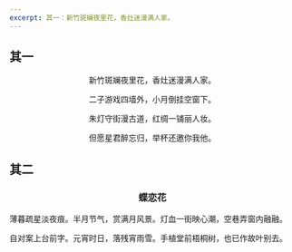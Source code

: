 ```yaml
---
excerpt: 其一：新竹斑斓夜里花，香灶迷漫满人家。
---
```

## 其一
<center>
<p>新竹斑斓夜里花，香灶迷漫满人家。</p>
<p>二子游戏四墙外，小月倒挂空窗下。</p>
<p>朱灯守街漫古道，红绸一铺丽人妆。</p>
<p>但愿星君醉忘归，举杯还邀你我他。</p>
</center>

## 其二
<center>
<h3>蝶恋花</h3>
</center>
薄暮疏星淡夜痕。半月节气，赏满月风景。灯血一街映心潮，空巷弄窗内融融。

自对案上台前字。元宵时日，落残宵雨雪。手植堂前梧桐树，也已作故叶别去。